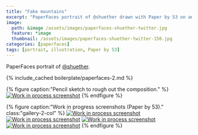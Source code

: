 ```yaml
---
title: "Fake mountains"
excerpt: "PaperFaces portrait of @shuether drawn with Paper by 53 on an iPad."
image: 
  path: &image /assets/images/paperfaces-shuether-twitter.jpg 
  feature: *image
  thumbnail: /assets/images/paperfaces-shuether-twitter-150.jpg
categories: [paperfaces]
tags: [portrait, illustration, Paper by 53]
---
```


PaperFaces portrait of [@shuether](https://twitter.com/shuether).

{% include_cached boilerplate/paperfaces-2.md %}

{% figure caption:"Pencil sketch to rough out the composition." %}
[![Work in process screenshot](/assets/images/paperfaces-shuether-process-1-750.jpg)](/assets/images/paperfaces-shuether-process-1-lg.jpg)
{% endfigure %}

{% figure caption:"Work in progress screenshots (Paper by 53)." class:"gallery-2-col" %}
[![Work in process screenshot](/assets/images/paperfaces-shuether-process-2-600.jpg)](/assets/images/paperfaces-shuether-process-2-lg.jpg)
[![Work in process screenshot](/assets/images/paperfaces-shuether-process-3-600.jpg)](/assets/images/paperfaces-shuether-process-3-lg.jpg)
[![Work in process screenshot](/assets/images/paperfaces-shuether-process-4-600.jpg)](/assets/images/paperfaces-shuether-process-4-lg.jpg)
[![Work in process screenshot](/assets/images/paperfaces-shuether-process-5-600.jpg)](/assets/images/paperfaces-shuether-process-5-lg.jpg)
{% endfigure %}
